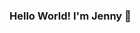 ### Hello World! I'm Jenny 👋

<!--
**sy-jenny-kim/sy-jenny-kim** is a ✨ _special_ ✨ repository because its `README.md` (this file) appears on your GitHub profile.

- 🔭 I’m currently pursing my masters in data science and analytics!
- 🌱 I’m currently learning AWS cloud computing
- 📫 How to reach me: soyoun.kim@ucalgary.ca
- 😄 Pronouns: She/Her/Hers
- ⚡ Fun fact: I was born in Deutschland! 
-->
